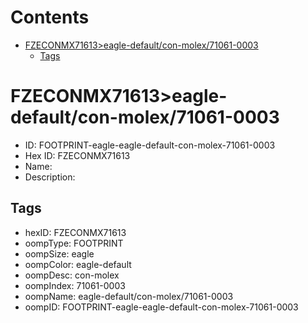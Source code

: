 



Contents
========

* [FZECONMX71613>eagle-default/con-molex/71061-0003](#fzeconmx71613eagle-defaultcon-molex71061-0003)
	* [Tags](#tags)

# FZECONMX71613>eagle-default/con-molex/71061-0003

- ID: FOOTPRINT-eagle-eagle-default-con-molex-71061-0003
- Hex ID: FZECONMX71613
- Name: 
- Description: 

## Tags

- hexID: FZECONMX71613
- oompType: FOOTPRINT
- oompSize: eagle
- oompColor: eagle-default
- oompDesc: con-molex
- oompIndex: 71061-0003
- oompName: eagle-default/con-molex/71061-0003
- oompID: FOOTPRINT-eagle-eagle-default-con-molex-71061-0003
